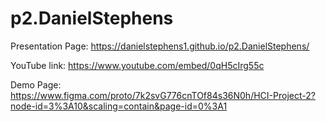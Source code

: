 # p2.DanielStephens

Presentation Page: https://danielstephens1.github.io/p2.DanielStephens/

YouTube link: https://www.youtube.com/embed/0qH5cIrg55c

Demo Page: https://www.figma.com/proto/7k2svG776cnTOf84s36N0h/HCI-Project-2?node-id=3%3A10&scaling=contain&page-id=0%3A1
